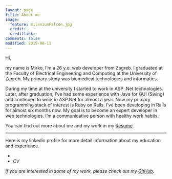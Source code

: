 ```yaml
---
layout: page
title: About me
image:
  feature: mileniumFalcon.jpg
  credit:
  creditlink:
comments: false
modified: 2015-08-11
---
```


Hi,

my name is Mirko, I’m a 26 y.o. web developer from Zagreb. I graduated at the Faculty of Electrical Engineering and Computing at the University of Zagreb. My primary study was biomedical technologies and informatics.

During my time at the university I started to work in ASP .Net technologies. Later, after graduation,
I’ve had some experience with Java for GUI (Swing) and continued to work in ASP.Net for almost a year.
Now my primary programming stack of interest is Ruby on Rails. I’ve been developing in Rails for almost six months now.
My goal is to become an expert developer in web technologies. I’m a communicative person with healthy work habits.


You can find out more about me and my work in my <a href="{{ site.url }}/cv/">Resum‌é</a>.



________________________________________________________________________________________________________________________


Here is my linkedin profile for more detail information about my education and experience.

* <a href="https://www.linkedin.com/in/mirkocerovac" target="_blank"><i class="fa fa-linkedin"/></a>
* CV <a href="http://marvin.kset.org/~cex/CV-MirkoCerovac.pdf" download="MasterThesis.pdf"><i class="fa fa-cloud-download"></i></a>


If you are interested in some of my work, please check out my <a href="https://github.com/MirkoC" target="_blank">GitHub</a>. <a href="https://github.com/MirkoC" target="_blank"><i class="fa fa-github"/></a>

